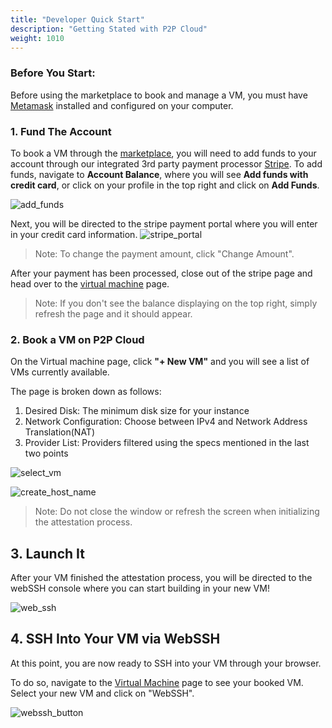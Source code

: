 ```yaml
---
title: "Developer Quick Start"
description: "Getting Stated with P2P Cloud"
weight: 1010
---
```


### Before You Start:
Before using the marketplace to book and manage a VM, you must have [Metamask](https://metamask.io/download/) installed and configured on your computer. 

### 1. Fund The Account
To book a VM through the [marketplace](https://app.p2pcloud.io/), you will need to add funds to your account through our integrated 3rd party payment processor [Stripe](https://stripe.com/). To add funds, navigate to **Account Balance**, where you will see **Add funds with credit card**, or click on your profile in the top right and click on **Add Funds**.

![add_funds](/src/assets/add_funds_v2.png)

Next, you will be directed to the stripe payment portal where you will enter in your credit card information.
![stripe_portal](/src/assets/stripe_portal.png)

> Note: To change the payment amount, click "Change Amount".

After your payment has been processed, close out of the stripe page and head over to the [virtual machine](https://app.p2pcloud.io/vms/) page.

> Note: If you don't see the balance displaying on the top right, simply refresh the page and it should appear.  


### 2. Book a VM on P2P Cloud

On the Virtual machine page, click **"+ New VM"** and you will see a list of VMs currently available.

The page is broken down as follows:
 1. Desired Disk: The minimum disk size for your instance  
 2. Network Configuration: Choose between IPv4 and Network Address Translation(NAT)  
 3. Provider List: Providers filtered using the specs mentioned in the last two points

![select_vm](/src/assets/select_vm_v2.png)


![create_host_name](/src/assets/create_vm_host_v2.png)

> Note: Do not close the window or refresh the screen when initializing the attestation process.

## 3. Launch It

After your VM finished the attestation process, you will be directed to the webSSH console where you can start building in your new VM!

![web_ssh](/src/assets/webssh_screen_v2.png)

## 4. SSH Into Your VM via WebSSH
At this point, you are now ready to SSH into your VM through your browser.

To do so, navigate to the [Virtual Machine](https://app.p2pcloud.io/vms/) page to see your booked VM. Select your new VM and click on "WebSSH". 

![webssh_button](/src/assets/webssh_button_v2.png)
